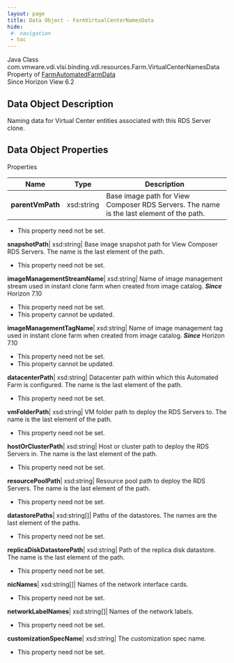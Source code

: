 ```yaml
---
layout: page
title: Data Object - FarmVirtualCenterNamesData
hide:
 #- navigation
 - toc
---
```






Java Class
    com.vmware.vdi.vlsi.binding.vdi.resources.Farm.VirtualCenterNamesData  
Property of
     [FarmAutomatedFarmData](vdi.resources.Farm.AutomatedFarmData.md#field_detail)  
Since 
    Horizon View 6.2

## Data Object Description 

Naming data for Virtual Center entities associated with this RDS Server clone. 

## Data Object Properties

Properties

Name |  Type |  Description   
---|---|---  
**parentVmPath**|  xsd:string|  Base image path for View Composer RDS Servers. The name is the last element of the path.   


 * This property need not be set.

  
**snapshotPath**|  xsd:string|  Base image snapshot path for View Composer RDS Servers. The name is the last element of the path.   


 * This property need not be set.

  
**imageManagementStreamName**|  xsd:string|  Name of image management stream used in instant clone farm when created from image catalog.  **_Since_** Horizon 7.10  


 * This property need not be set.
 * This property cannot be updated.

  
**imageManagementTagName**|  xsd:string|  Name of image management tag used in instant clone farm when created from image catalog.  **_Since_** Horizon 7.10  


 * This property need not be set.
 * This property cannot be updated.

  
**datacenterPath**|  xsd:string|  Datacenter path within which this Automated Farm is configured. The name is the last element of the path.   


 * This property need not be set.

  
**vmFolderPath**|  xsd:string|  VM folder path to deploy the RDS Servers to. The name is the last element of the path.   


 * This property need not be set.

  
**hostOrClusterPath**|  xsd:string|  Host or cluster path to deploy the RDS Servers in. The name is the last element of the path.   


 * This property need not be set.

  
**resourcePoolPath**|  xsd:string|  Resource pool path to deploy the RDS Servers. The name is the last element of the path.   


 * This property need not be set.

  
**datastorePaths**|  xsd:string[]|  Paths of the datastores. The names are the last element of the paths.   


 * This property need not be set.

  
**replicaDiskDatastorePath**|  xsd:string|  Path of the replica disk datastore. The name is the last element of the path.   


 * This property need not be set.

  
**nicNames**|  xsd:string[]|  Names of the network interface cards.   


 * This property need not be set.

  
**networkLabelNames**|  xsd:string[]|  Names of the network labels.   


 * This property need not be set.

  
**customizationSpecName**|  xsd:string|  The customization spec name.   


 * This property need not be set.

  
  
  
   
  
  

